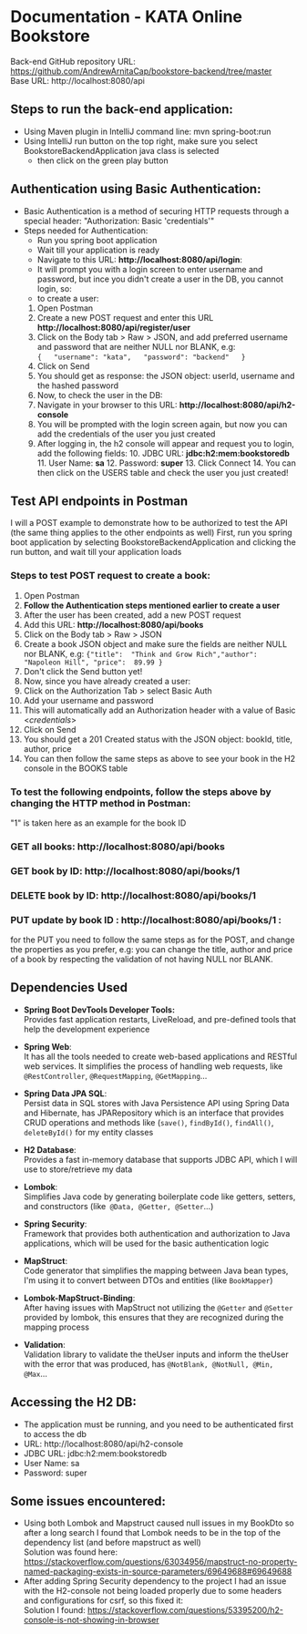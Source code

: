 
# Documentation - KATA Online Bookstore

Back-end GitHub repository URL: https://github.com/AndrewArnitaCap/bookstore-backend/tree/master   
Base URL: http://localhost:8080/api

## Steps to run the back-end application:
- Using Maven plugin in IntelliJ command line: mvn spring-boot:run
- Using IntelliJ run button on the top right, make sure you select BookstoreBackendApplication java class is selected
    - then click on the green play button

## Authentication using Basic Authentication:
- Basic Authentication is a method of securing HTTP requests through a special header: "Authorization: Basic 'credentials'"
- Steps needed for Authentication:
    - Run you spring boot application
    - Wait till your application is ready
    - Navigate to this URL: **http://localhost:8080/api/login**:
    - It will prompt you with a login screen to enter username and password, but ince you didn't create a user in the DB, you cannot login, so:
    - to create a user:
    1. Open Postman
    2. Create a new POST request and enter this URL **http://localhost:8080/api/register/user**
    3. Click on the Body tab > Raw > JSON, and add preferred  username and password that are neither NULL nor BLANK, e.g:   
       `{  
       "username": "kata",  
       "password": "backend"  
       }`
    5. Click on Send
    6. You should get as response: the JSON object: userId, username and the hashed password
    7. Now, to check the user in the DB:
    8. Navigate in your browser to this URL: **http://localhost:8080/api/h2-console**
    8. You will be prompted with the login screen again, but now you can add the credentials of the user you just created
    9. After logging in, the h2 console will appear and request you to login, add the following fields:
        10. JDBC URL: **jdbc:h2:mem:bookstoredb**
        11. User Name: **sa**
        12. Password: **super**
        13. Click Connect
        14. You can then click on the USERS table and check the user you just created!

##  Test API endpoints in Postman
I will a POST example to demonstrate how to be authorized to test the API (the same thing applies to the other endpoints as well)
First, run you spring boot application by selecting BookstoreBackendApplication and clicking the run button, and wait till your application loads
### Steps to test POST request to create a book:
1. Open Postman
2. **Follow the Authentication steps mentioned earlier to create a user**
3. After the user has been created, add a new POST request
4. Add this URL: **http://localhost:8080/api/books**
5. Click on the Body tab > Raw > JSON
6. Create a book JSON object and make sure the fields are neither NULL nor BLANK, e.g:
   `{"title":  "Think and Grow Rich","author":  "Napoleon Hill",
   "price":  89.99
   }`
7. Don't click the Send button yet!
8. Now, since you have already created a user:
9.  Click on the Authorization Tab > select Basic Auth
10. Add your username and password
11. This will automatically add an Authorization header with a value of Basic <*credentials*>
12. Click on Send
13. You should get a 201 Created status with the JSON object: bookId, title, author, price
14. You can then follow the same steps as above to see your book in the H2 console in the BOOKS table

### To test the following endpoints, follow the steps above by changing the HTTP method in Postman:
"1" is taken here as an example for the book ID
### GET all books: http://localhost:8080/api/books
### GET book by ID: http://localhost:8080/api/books/1
### DELETE book by ID: http://localhost:8080/api/books/1

### PUT update by book ID : http://localhost:8080/api/books/1 :
for the PUT you need to follow the same steps as for the POST, and change the properties as you prefer, e.g: you can change the title, author and price of a book by respecting the validation of not having NULL nor BLANK.

## Dependencies Used
- **Spring Boot DevTools Developer Tools:**  
  Provides fast application restarts, LiveReload, and pre-defined tools that help the development experience

- **Spring Web**:  
  It has all the tools needed to create web-based applications and RESTful web services. It simplifies the process of handling web requests, like `@RestController`, `@RequestMapping`, `@GetMapping`...
- **Spring Data JPA SQL**:  
  Persist data in SQL stores with Java Persistence API using Spring Data and Hibernate, has JPARepository which is an interface that provides CRUD operations and methods like (`save()`, `findById()`, `findAll()`, `deleteById()` for my entity classes
- **H2 Database**:  
  Provides a fast in-memory database that supports JDBC API, which I will use to store/retrieve my data
- **Lombok**:  
  Simplifies Java code by generating boilerplate code like getters, setters, and constructors (like` @Data, @Getter, @Setter`...)
- **Spring Security**:  
  Framework that provides both authentication and authorization to Java applications, which will be used for the basic authentication logic
- **MapStruct**:  
  Code generator that simplifies the mapping between Java bean types, I'm using it to convert between DTOs and entities (like `BookMapper`)
- **Lombok-MapStruct-Binding**:  
  After having issues with MapStruct not utilizing the `@Getter` and `@Setter` provided by lombok, this ensures that they are recognized during the mapping process
- **Validation**:  
  Validation library to validate the theUser inputs and inform the theUser with the error that was produced, has `@NotBlank, @NotNull, @Min, @Max`...

## Accessing the H2 DB:
- The application must be running, and you need to be authenticated first to access the db
- URL: http://localhost:8080/api/h2-console
- JDBC URL: jdbc:h2:mem:bookstoredb
- User Name: sa
- Password: super

## Some issues encountered:
- Using both Lombok and Mapstruct caused null issues in my BookDto so after a long search I found that Lombok needs to be in the top of the dependency list (and before mapstruct as well)  
  Solution was found here: https://stackoverflow.com/questions/63034956/mapstruct-no-property-named-packaging-exists-in-source-parameters/69649688#69649688
- After adding Spring Security dependency to the project I had an issue with the H2-console not being loaded properly due to some headers and configurations for csrf, so this fixed it:  
  Solution I found: https://stackoverflow.com/questions/53395200/h2-console-is-not-showing-in-browser